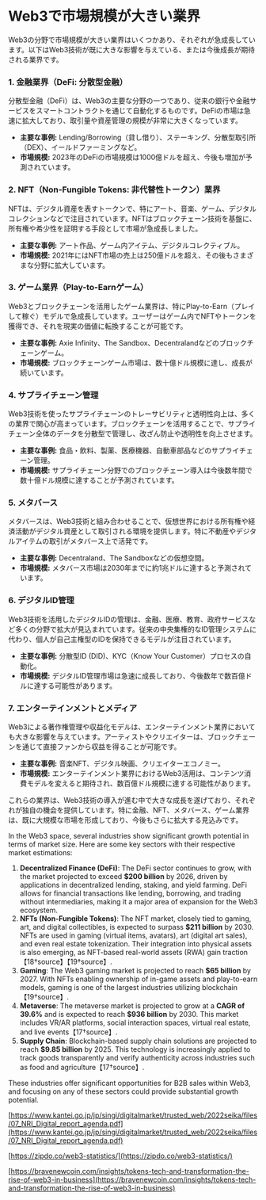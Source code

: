 # Web3で市場規模が大きい業界

Web3の分野で市場規模が大きい業界はいくつかあり、それぞれが急成長しています。以下はWeb3技術が既に大きな影響を与えている、または今後成長が期待される業界です。

### 1. **金融業界（DeFi: 分散型金融）**

分散型金融（DeFi）は、Web3の主要な分野の一つであり、従来の銀行や金融サービスをスマートコントラクトを通じて自動化するものです。DeFiの市場は急速に拡大しており、取引量や資産管理の規模が非常に大きくなっています。

- **主要な事例:** Lending/Borrowing（貸し借り）、ステーキング、分散型取引所（DEX）、イールドファーミングなど。
- **市場規模:** 2023年のDeFiの市場規模は1000億ドルを超え、今後も増加が予測されています。

### 2. **NFT（Non-Fungible Tokens: 非代替性トークン）業界**

NFTは、デジタル資産を表すトークンで、特にアート、音楽、ゲーム、デジタルコレクションなどで注目されています。NFTはブロックチェーン技術を基盤に、所有権や希少性を証明する手段として市場が急成長しました。

- **主要な事例:** アート作品、ゲーム内アイテム、デジタルコレクティブル。
- **市場規模:** 2021年にはNFT市場の売上は250億ドルを超え、その後もさまざまな分野に拡大しています。

### 3. **ゲーム業界（Play-to-Earnゲーム）**

Web3とブロックチェーンを活用したゲーム業界は、特にPlay-to-Earn（プレイして稼ぐ）モデルで急成長しています。ユーザーはゲーム内でNFTやトークンを獲得でき、それを現実の価値に転換することが可能です。

- **主要な事例:** Axie Infinity、The Sandbox、Decentralandなどのブロックチェーンゲーム。
- **市場規模:** ブロックチェーンゲーム市場は、数十億ドル規模に達し、成長が続いています。

### 4. **サプライチェーン管理**

Web3技術を使ったサプライチェーンのトレーサビリティと透明性向上は、多くの業界で関心が高まっています。ブロックチェーンを活用することで、サプライチェーン全体のデータを分散型で管理し、改ざん防止や透明性を向上させます。

- **主要な事例:** 食品・飲料、製薬、医療機器、自動車部品などのサプライチェーン管理。
- **市場規模:** サプライチェーン分野でのブロックチェーン導入は今後数年間で数十億ドル規模に達することが予測されています。

### 5. **メタバース**

メタバースは、Web3技術と組み合わせることで、仮想世界における所有権や経済活動がデジタル資産として取引される環境を提供します。特に不動産やデジタルアイテムの取引がメタバース上で活発です。

- **主要な事例:** Decentraland、The Sandboxなどの仮想空間。
- **市場規模:** メタバース市場は2030年までに約1兆ドルに達すると予測されています。

### 6. **デジタルID管理**

Web3技術を活用したデジタルIDの管理は、金融、医療、教育、政府サービスなど多くの分野で拡大が見込まれています。従来の中央集権的なID管理システムに代わり、個人が自己主権型のIDを保持できるモデルが注目されています。

- **主要な事例:** 分散型ID (DID)、KYC（Know Your Customer）プロセスの自動化。
- **市場規模:** デジタルID管理市場は急速に成長しており、今後数年で数百億ドルに達する可能性があります。

### 7. **エンターテインメントとメディア**

Web3による著作権管理や収益化モデルは、エンターテインメント業界においても大きな影響を与えています。アーティストやクリエイターは、ブロックチェーンを通じて直接ファンから収益を得ることが可能です。

- **主要な事例:** 音楽NFT、デジタル映画、クリエイターエコノミー。
- **市場規模:** エンターテインメント業界におけるWeb3活用は、コンテンツ消費モデルを変えると期待され、数百億ドル規模に達する可能性があります。

これらの業界は、Web3技術の導入が進む中で大きな成長を遂げており、それぞれが独自の機会を提供しています。特に金融、NFT、メタバース、ゲーム業界は、既に大規模な市場を形成しており、今後もさらに拡大する見込みです。

In the Web3 space, several industries show significant growth potential in terms of market size. Here are some key sectors with their respective market estimations:

1. **Decentralized Finance (DeFi)**:
The DeFi sector continues to grow, with the market projected to exceed **$200 billion** by 2026, driven by applications in decentralized lending, staking, and yield farming. DeFi allows for financial transactions like lending, borrowing, and trading without intermediaries, making it a major area of expansion for the Web3 ecosystem.
2. **NFTs (Non-Fungible Tokens)**:
The NFT market, closely tied to gaming, art, and digital collectibles, is expected to surpass **$211 billion** by 2030. NFTs are used in gaming (virtual items, avatars), art (digital art sales), and even real estate tokenization. Their integration into physical assets is also emerging, as NFT-based real-world assets (RWA) gain traction【18†source】【19†source】.
3. **Gaming**:
The Web3 gaming market is projected to reach **$65 billion** by 2027. With NFTs enabling ownership of in-game assets and play-to-earn models, gaming is one of the largest industries utilizing blockchain【19†source】.
4. **Metaverse**:
The metaverse market is projected to grow at a **CAGR of 39.6%** and is expected to reach **$936 billion** by 2030. This market includes VR/AR platforms, social interaction spaces, virtual real estate, and live events【17†source】.
5. **Supply Chain**:
Blockchain-based supply chain solutions are projected to reach **$9.85 billion** by 2025. This technology is increasingly applied to track goods transparently and verify authenticity across industries such as food and agriculture【17†source】.

These industries offer significant opportunities for B2B sales within Web3, and focusing on any of these sectors could provide substantial growth potential.

[https://www.kantei.go.jp/jp/singi/digitalmarket/trusted_web/2022seika/files/07_NRI_Digital_report_agenda.pdf](https://www.kantei.go.jp/jp/singi/digitalmarket/trusted_web/2022seika/files/07_NRI_Digital_report_agenda.pdf)

[https://zipdo.co/web3-statistics/](https://zipdo.co/web3-statistics/)

[https://bravenewcoin.com/insights/tokens-tech-and-transformation-the-rise-of-web3-in-business](https://bravenewcoin.com/insights/tokens-tech-and-transformation-the-rise-of-web3-in-business)